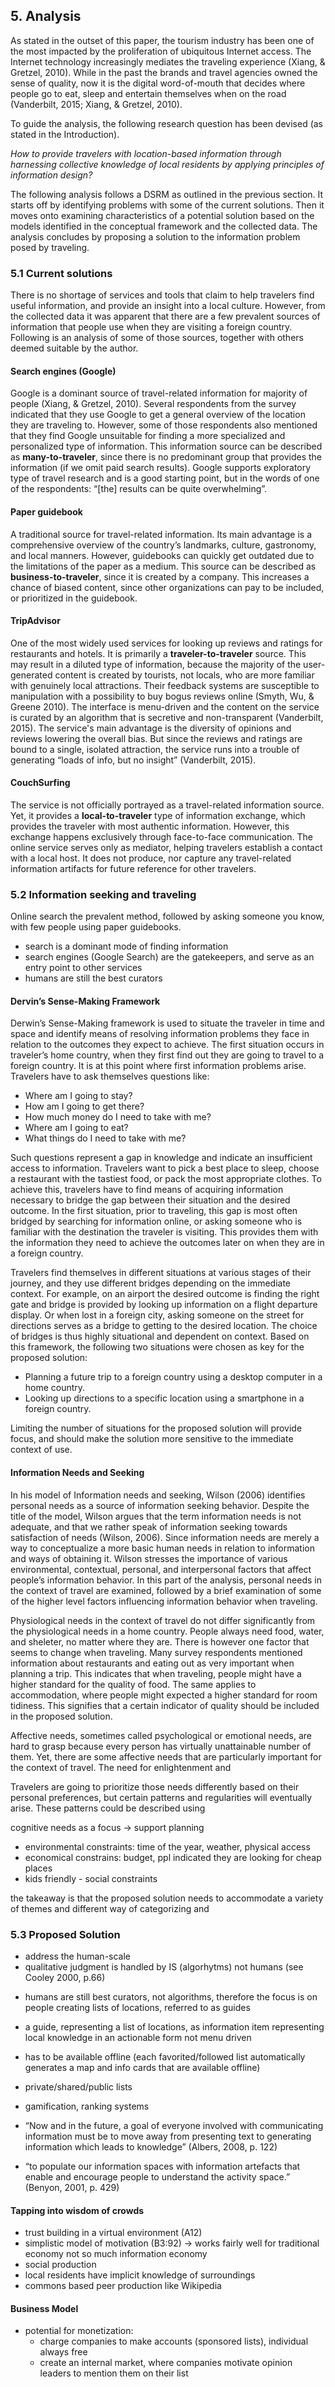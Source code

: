## 5. Analysis
As stated in the outset of this paper, the tourism industry has been one of  the most impacted by the proliferation of ubiquitous Internet access. The Internet technology increasingly mediates the traveling experience (Xiang, & Gretzel, 2010). While in the past the brands and travel agencies owned the sense of quality, now it is the digital word-of-mouth that decides where people go to eat, sleep and entertain themselves when on the road (Vanderbilt, 2015; Xiang, & Gretzel, 2010).

To guide the analysis, the following research question has been devised (as stated in the Introduction). 

*How to provide travelers with location-based information through harnessing collective knowledge of local residents by applying principles of information design?* 

The following analysis follows a DSRM as outlined in the previous section. It starts off by identifying problems with some of the current solutions. Then it moves onto examining characteristics of a potential solution based on the models identified in the conceptual framework and the collected data. The analysis concludes by proposing a solution to the information problem posed by traveling.


### 5.1 Current solutions
There is no shortage of services and tools that claim to help travelers find useful information, and provide an insight into a local culture. However, from the collected data it was apparent that there are a few prevalent sources of information that people use when they are visiting a foreign country. Following is an analysis of some of those sources, together with others deemed suitable by the author.

#### Search engines (Google)
Google is a dominant source of travel-related information for majority of people (Xiang, & Gretzel, 2010). Several respondents from the survey indicated that they use Google to get a general overview of the location they are traveling to. However, some of those respondents also mentioned that they find Google unsuitable for finding a more specialized and personalized type of information. This information source can be described as **many-to-traveler**, since there is no predominant group that provides the information (if we omit paid search results). Google supports exploratory type of travel research and is a good starting point, but in the words of one of the respondents: “[the] results can be quite overwhelming”.

#### Paper guidebook
A traditional source for travel-related information. Its main advantage is a comprehensive overview of the country’s landmarks, culture, gastronomy, and local manners. However, guidebooks can quickly get outdated due to the limitations of the paper as a medium. This source can be described as **business-to-traveler**, since it is created by a company. This increases a chance of biased content, since other organizations can pay to be included, or prioritized in the guidebook.


#### TripAdvisor
One of the most widely used services for looking up reviews and ratings for restaurants and hotels. It is primarily a **traveler-to-traveler** source. This may result in a diluted type of information, because the majority of the user-generated content is created by tourists, not locals, who are more familiar with genuinely local attractions. Their feedback systems are susceptible to manipulation with a possibility to buy bogus reviews online (Smyth, Wu, & Greene 2010). The interface is menu-driven and the content on the service is curated by an algorithm that is secretive and non-transparent (Vanderbilt, 2015). The service's main advantage is the diversity of opinions and reviews lowering the overall bias. But since the reviews and ratings are bound to a single, isolated attraction, the service runs into a trouble of generating “loads of info, but no insight” (Vanderbilt, 2015).


#### CouchSurfing
The service is not officially portrayed as a travel-related information source. Yet, it provides a **local-to-traveler** type of information exchange, which provides the traveler with most authentic information. However, this exchange happens exclusively through face-to-face communication. The online service serves only as mediator, helping travelers establish a contact with a local host. It does not produce, nor capture any travel-related information artifacts for future reference for other travelers.


### 5.2 Information seeking and traveling

Online search the prevalent method, followed by asking someone you know, with few people using paper guidebooks.

* search is a dominant mode of finding information
* search engines (Google Search) are the gatekeepers, and serve as an entry point to other services
* humans are still the best curators

#### Dervin’s Sense-Making Framework ####
Derwin’s Sense-Making framework is used to situate the traveler in time and space and identify means of resolving information problems they face in relation to the outcomes they expect to achieve. The first situation occurs in traveler’s home country, when they first find out they are going to travel to a foreign country. It is at this point where first information problems arise. Travelers have to ask themselves questions like:

- Where am I going to stay?
- How am I going to get there?
- How much money do I need to take with me?
- Where am I going to eat?
- What things do I need to take with me? 

Such questions represent a gap in knowledge and indicate an insufficient access to information. Travelers want to pick a best place to sleep, choose a restaurant with the tastiest food, or pack the most appropriate clothes. To achieve this, travelers have to find means of acquiring information necessary to bridge the gap between their situation and the desired outcome. In the first situation, prior to traveling, this gap is most often bridged by searching for information online, or asking someone who is familiar with the destination the traveler is visiting. This provides them with the information they need to achieve the outcomes later on when they are in a foreign country. 

Travelers find themselves in different situations at various stages of their journey, and they use different bridges depending on the immediate context. For example, on an airport the desired outcome is finding the right gate and bridge is provided by looking up information on a flight departure display. Or when lost in a foreign city, asking someone on the street for directions serves as a bridge to getting to the desired location. The choice of bridges is thus highly situational and dependent on context. Based on this framework, the following two situations were chosen as key for the proposed solution:

- Planning a future trip to a foreign country using a desktop computer in a home country.
- Looking up directions to a specific location using a smartphone in a foreign country.

Limiting the number of situations for the proposed solution will provide focus, and should make the solution more sensitive to the immediate context of use.


#### Information Needs and Seeking ####
In his model of Information needs and seeking, Wilson (2006) identifies personal needs as a source of information seeking behavior. Despite the title of the model, Wilson argues that the term information needs is not adequate, and that we rather speak of information seeking towards satisfaction of needs (Wilson, 2006). Since information needs are merely a way to conceptualize a more basic human needs in relation to information and ways of obtaining it. Wilson stresses the importance of various environmental, contextual, personal, and interpersonal factors that affect people’s information behavior. In this part of the analysis, personal needs in the context of travel are examined, followed by a brief examination of some of the higher level factors influencing information behavior when traveling.

Physiological needs in the context of travel do not differ significantly from the physiological needs in a home country. People always need food, water, and sheleter, no matter where they are. There is however one factor that seems to change when traveling. Many survey respondents mentioned information about restaurants and eating out as very important when planning a trip. This indicates that when traveling, people might have a higher standard for the quality of food. The same applies to accommodation, where people might expected a higher standard for room tidiness. This signifies that a certain indicator of quality should be included in the proposed solution.

Affective needs, sometimes called psychological or emotional needs, are hard to grasp because every person has virtually unattainable number of them. Yet, there are some affective needs that are particularly important for the context of travel. The need for enlightenment and 


Travelers are going to prioritize those needs differently based on their personal preferences, but certain patterns and regularities will eventually arise. These patterns could be described using 



cognitive needs as a focus -> support planning


* environmental constraints: time of the year, weather, physical access
* economical constrains: budget, ppl indicated they are looking for cheap places
* kids friendly - social constraints

the takeaway is that the proposed solution needs to accommodate a variety of themes and different way of categorizing and 




### 5.3 Proposed Solution


* address the human-scale
* qualitative judgment is handled by IS (algorhytms) not humans (see Cooley 2000, p.66)

- humans are still best curators, not algorithms, therefore the focus is on people creating lists of locations, referred to as guides
- a guide, representing a list of locations, as information item representing local knowledge in an actionable form
not menu driven
- has to be available offline (each favorited/followed list automatically generates a map and info cards that are available offline)
- private/shared/public lists
- gamification, ranking systems

- “Now and in the future, a goal of everyone involved with communicating information must be to move away from presenting text to generating information which leads to knowledge” (Albers, 2008, p. 122)
- “to populate our information spaces with information artefacts that enable and encourage people to understand the activity space.” (Benyon, 2001, p. 429)





#### Tapping into wisdom of crowds

* trust building in a virtual environment (A12)
* simplistic model of motivation (B3:92) -> works fairly well for traditional economy not so much information economy
* social production
* local residents have implicit knowledge of surroundings
* commons based peer production like Wikipedia


#### Business Model

- potential for monetization:
	- charge companies to make accounts (sponsored lists), individual always free
	- create an internal market, where companies motivate opinion leaders to mention them on their list